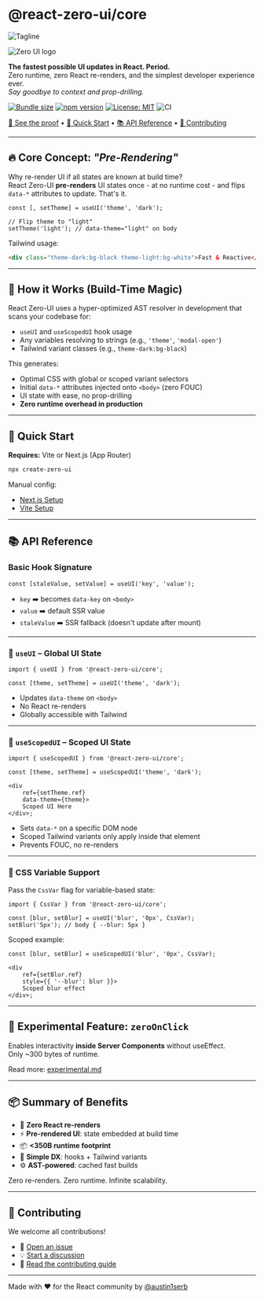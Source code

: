 # @react-zero-ui/core

![Tagline](https://img.shields.io/badge/The_ZERO_re--render_UI_state_library-%235500AD?style=flat&label=)

![Zero UI logo](https://raw.githubusercontent.com/react-zero-ui/core/main/docs/assets/zero-ui-logo.png)

**The fastest possible UI updates in React. Period.**  
Zero runtime, zero React re-renders, and the simplest developer experience ever.  
_Say goodbye to context and prop-drilling._

[![Bundle size](https://badgen.net/bundlephobia/minzip/@react-zero-ui/core@0.2.6)](https://bundlephobia.com/package/@react-zero-ui/core@0.2.6)
[![npm version](https://img.shields.io/npm/v/@react-zero-ui/core)](https://www.npmjs.com/package/@react-zero-ui/core)
[![License: MIT](https://img.shields.io/badge/License-MIT-yellow.svg)](https://opensource.org/licenses/MIT)
![CI](https://github.com/react-zero-ui/core/actions/workflows/ci.yml/badge.svg?branch=main)

[📖 See the proof](https://github.com/react-zero-ui/core/blob/main/docs/demo.md) • [🚀 Quick Start](#-quick-start) • [📚 API Reference](#-api-reference) • [🤝 Contributing](#-contributing)

---

## 🔥 Core Concept: _"Pre-Rendering"_

Why re-render UI if all states are known at build time?  
React Zero-UI **pre-renders** UI states once - at no runtime cost - and flips `data-*` attributes to update. That's it.

```tsx
const [, setTheme] = useUI('theme', 'dark');

// Flip theme to "light"
setTheme('light'); // data-theme="light" on body
```

Tailwind usage:

```html
<div class="theme-dark:bg-black theme-light:bg-white">Fast & Reactive</div>
```

---

## 🚀 How it Works (Build-Time Magic)

React Zero-UI uses a hyper-optimized AST resolver in development that scans your codebase for:

- `useUI` and `useScopedUI` hook usage
- Any variables resolving to strings (e.g., `'theme'`, `'modal-open'`)
- Tailwind variant classes (e.g., `theme-dark:bg-black`)

This generates:

- Optimal CSS with global or scoped variant selectors
- Initial `data-*` attributes injected onto `<body>` (zero FOUC)
- UI state with ease, no prop-drilling
- **Zero runtime overhead in production**

---

## 🚀 Quick Start

**Requires:** Vite or Next.js (App Router)

```bash
npx create-zero-ui
```

Manual config:

- [Next.js Setup](https://github.com/react-zero-ui/core/blob/main/docs/installation-next.md)
- [Vite Setup](https://github.com/react-zero-ui/core/blob/main/docs/installation-vite.md)

---

## 📚 API Reference

### Basic Hook Signature

```tsx
const [staleValue, setValue] = useUI('key', 'value');
```

- `key` ➡️ becomes `data-key` on `<body>`
- `value` ➡️ default SSR value
- `staleValue` ➡️ SSR fallback (doesn't update after mount)

---

### 🔨 `useUI` – Global UI State

```tsx
import { useUI } from '@react-zero-ui/core';

const [theme, setTheme] = useUI('theme', 'dark');
```

- Updates `data-theme` on `<body>`
- No React re-renders
- Globally accessible with Tailwind

---

### 🎯 `useScopedUI` – Scoped UI State

```tsx
import { useScopedUI } from '@react-zero-ui/core';

const [theme, setTheme] = useScopedUI('theme', 'dark');

<div
	ref={setTheme.ref}
	data-theme={theme}>
	Scoped UI Here
</div>;
```

- Sets `data-*` on a specific DOM node
- Scoped Tailwind variants only apply inside that element
- Prevents FOUC, no re-renders

---

### 🌈 CSS Variable Support

Pass the `CssVar` flag for variable-based state:

```tsx
import { CssVar } from '@react-zero-ui/core';

const [blur, setBlur] = useUI('blur', '0px', CssVar);
setBlur('5px'); // body { --blur: 5px }
```

Scoped example:

```tsx
const [blur, setBlur] = useScopedUI('blur', '0px', CssVar);

<div
	ref={setBlur.ref}
	style={{ '--blur': blur }}>
	Scoped blur effect
</div>;
```

---

## 🧪 Experimental Feature: `zeroOnClick`

Enables interactivity **inside Server Components** without useEffect.  
Only ~300 bytes of runtime.

Read more: [experimental.md](https://github.com/react-zero-ui/core/blob/main/docs/experimental.md)

---

## 📦 Summary of Benefits

- 🚀 **Zero React re-renders**
- ⚡️ **Pre-rendered UI**: state embedded at build time
- 📦 **<350B runtime footprint**
- 💫 **Simple DX**: hooks + Tailwind variants
- ⚙️ **AST-powered**: cached fast builds

Zero re-renders. Zero runtime. Infinite scalability.

---

## 🤝 Contributing

We welcome all contributions!

- 🐛 [Open an issue](https://github.com/react-zero-ui/core/issues)
- 💡 [Start a discussion](https://github.com/react-zero-ui/core/discussions)
- 🔧 [Read the contributing guide](https://github.com/react-zero-ui/core/blob/main/docs/CONTRIBUTING.md)

---

Made with ❤️ for the React community by [@austin1serb](https://github.com/austin1serb)
